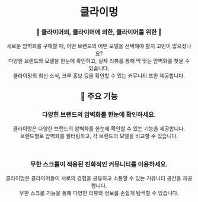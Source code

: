 <div align="center">
   <h1> 클라이멍 </h1>
   <h3>🧗 클라이머의, 클라이머에 의한, 클라이머를 위한 🧗</h3>

새로운 암벽화를 구매할 때, 어떤 브랜드의 어떤 모델을 선택해야 할지 고민이 많으셨나요? <br>
다양한 브랜드와 모델을 한눈에 확인하고, 실제 리뷰를 통해 딱 맞는 암벽화를 찾을 수 있습니다. <br>
클라이밍의 최신 소식, 크루 홍보 등을 확인할 수 있는 커뮤니티 또한 제공합니다.

## 🔎 주요 기능

### 다양한 브랜드의 암벽화를 한눈에 확인하세요.

클라이멍은 다양한 브랜드의 암벽화를 한눈에 확인할 수 있는 기능을 제공합니다. <br>
브랜드별로 암벽화를 필터링하고, 각 브랜드의 모델을 비교할 수 있습니다. <br>

<br>

### 무한 스크롤이 적용된 친화적인 커뮤니티를 이용하세요.

클라이멍은 클라이머들이 서로의 경험을 공유하고 소통할 수 있는 커뮤니티 공간을 제공합니다. <br>
무한 스크롤 기능을 통해 다양한 리뷰와 정보를 손쉽게 탐색할 수 있습니다. <br>

<br>
